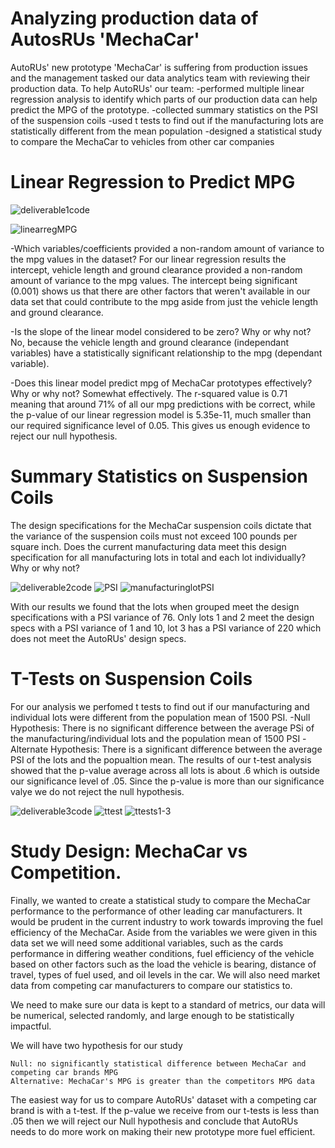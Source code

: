 # Analyzing production data of AutosRUs 'MechaCar'
AutoRUs' new prototype 'MechaCar' is suffering from production issues and the management tasked our data analytics team with reviewing their production data. To help AutoRUs' our team:
  -performed multiple linear regression analysis to identify which parts of our production data can help predict the MPG of the prototype.
  -collected summary statistics on the PSI of the suspension coils
  -used t tests to find out if the manufacturing lots are statistically different from the mean population
  -designed a statistical study to compare the MechaCar to vehicles from other car companies
  
# Linear Regression to Predict MPG
![deliverable1code](https://user-images.githubusercontent.com/82848585/129486496-6252a838-2858-4ff4-b69c-82043d9be6d3.png)

![linearregMPG](https://user-images.githubusercontent.com/82848585/129486632-09484058-af37-4958-8b6e-ad5ee6b86162.png)

  -Which variables/coefficients provided a non-random amount of variance to the mpg values in the dataset? For our linear regression results the intercept, vehicle length and ground clearance provided a non-random amount of variance to the mpg values. The intercept being significant (0.001) shows us that there are other factors that weren't available in our data set that could contribute to the mpg aside from just the vehicle length and ground clearance.
  
  -Is the slope of the linear model considered to be zero? Why or why not? No, because the vehicle length and ground clearance (independant variables) have a statistically significant relationship to the mpg (dependant variable).
  
  -Does this linear model predict mpg of MechaCar prototypes effectively? Why or why not?  Somewhat effectively. The r-squared value is 0.71 meaning that around 71% of all our mpg predictions with be correct, while the p-value of our linear regression model is 5.35e-11, much smaller than our required significance level of 0.05. This gives us enough evidence to reject our null hypothesis. 


# Summary Statistics on Suspension Coils
The design specifications for the MechaCar suspension coils dictate that the variance of the suspension coils must not exceed 100 pounds per square inch. Does the current manufacturing data meet this design specification for all manufacturing lots in total and each lot individually? Why or why not? 

![deliverable2code](https://user-images.githubusercontent.com/82848585/129486754-6049f771-9d62-47a4-8b6f-5b25008846e7.png)
![PSI](https://user-images.githubusercontent.com/82848585/129486756-43daadcf-c85d-4a89-9664-0c4213ded1e1.png)
![manufacturinglotPSI](https://user-images.githubusercontent.com/82848585/129486759-986afffd-33a5-4a63-900f-a8049a4e9724.png)

With our results we found that the lots when grouped meet the design specifications with a PSI variance of 76. Only lots 1 and 2 meet the design specs with a PSI variance of 1 and 10, lot 3 has a PSI variance of 220 which does not meet the AutoRUs' design specs.

# T-Tests on Suspension Coils
For our analysis we perfomed t tests to find out if our manufacturing and individual lots were different from the population mean of 1500 PSI. 
  -Null Hypothesis: There is no significant difference between the average PSi of the manufacturing/individual lots and the population mean of 1500 PSI
  -Alternate Hypothesis: There is a significant difference between the average PSI of the lots and the popualtion mean.
The results of our t-test analysis showed that the p-value average across all lots is about .6 which is outside our significance level of .05. Since the p-value is more than our significance valye we do not reject the null hypothesis. 

![deliverable3code](https://user-images.githubusercontent.com/82848585/129486811-43c88c56-777d-40d6-b2b3-a50850739971.png)
![ttest](https://user-images.githubusercontent.com/82848585/129486865-1f16a47f-a7fd-4a5f-9890-ab7b2e7b57b4.png)
![ttests1-3](https://user-images.githubusercontent.com/82848585/129486973-2f279439-72e4-4262-94e6-f23a5380398e.png)



# Study Design: MechaCar vs Competition.

  Finally, we wanted to create a statistical study to compare the MechaCar performance to the performance of other leading car manufacturers. It would be prudent in the current industry to work towards improving the fuel efficiency of the MechaCar. Aside from the variables we were given in this data set we will need some additional variables, such as the cards performance in differing weather conditions, fuel efficiency of the vehicle based on other factors such as the load the vehicle is bearing, distance of travel, types of fuel used, and oil levels in the car. We will also need market data from competing car manufacturers to compare our statistics to. 
  
  We need to make sure our data is kept to a standard of metrics, our data will be numerical, selected randomly, and large enough to be statistically impactful.
  
  We will have two hypothesis for our study
  
    Null: no significantly statistical difference between MechaCar and competing car brands MPG
    Alternative: MechaCar's MPG is greater than the competitors MPG data
    
The easiest way for us to compare AutoRUs' dataset with a competing car brand is with a t-test. If the p-value we receive from our t-tests is less than .05 then we will reject our Null hypothesis and conclude that AutoRUs needs to do more work on making their new prototype more fuel efficient. 
